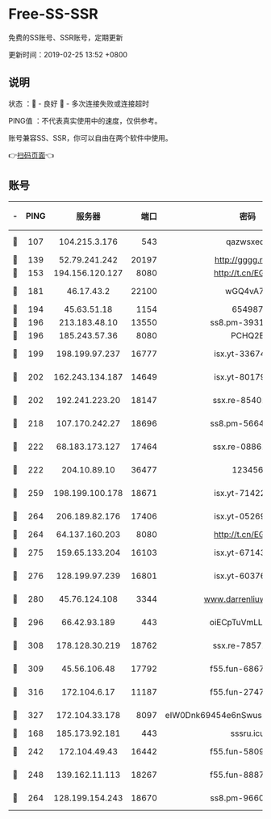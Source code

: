 # Free-SS-SSR

免费的SS账号、SSR账号，定期更新

更新时间：2019-02-25 13:52 +0800

## 说明

状态     ：🙂 - 良好 🙁 - 多次连接失败或连接超时

PING值   ：不代表真实使用中的速度，仅供参考。

账号兼容SS、SSR，你可以自由在两个软件中使用。

👉[扫码页面](https://liesauer.github.io/free-ss-ssr.github.io/)👈

## 账号

|-|PING|服务器|端口|密码|加密方式|区域|
|:----:|:----:|:-----:|-----:|:----:|:----:|:----:|
|🙂|107|104.215.3.176|543|qazwsxedc|aes-256-gcm|JP|
|🙂|139|52.79.241.242|20197|http://gggg.rocks|chacha20|KR|
|🙂|153|194.156.120.127|8080|http://t.cn/EGJIyrl|rc4-md5|RU|
|🙂|181|46.17.43.2|22100|wGQ4vA7D|aes-256-gcm|RU|
|🙂|194|45.63.51.18|1154|654987|chacha20|US|
|🙂|196|213.183.48.10|13550|ss8.pm-39311595|rc4-md5|RU|
|🙂|196|185.243.57.36|8080|PCHQ2E|rc4-md5|US|
|🙂|199|198.199.97.237|16777|isx.yt-33674118|aes-256-cfb|US|
|🙂|202|162.243.134.187|14649|isx.yt-80179113|aes-256-cfb|US|
|🙂|202|192.241.223.20|18147|ssx.re-85401469|aes-256-cfb|US|
|🙂|218|107.170.242.27|18696|ss8.pm-56642148|aes-256-cfb|US|
|🙂|222|68.183.173.127|17464|ssx.re-08861248|aes-256-cfb|US|
|🙂|222|204.10.89.10|36477|123456|aes-256-cfb|US|
|🙂|259|198.199.100.178|18671|isx.yt-71422331|aes-256-cfb|US|
|🙂|264|206.189.82.176|17406|isx.yt-05269215|aes-256-cfb|SG|
|🙂|264|64.137.160.203|8080|http://t.cn/EGJIyrl|rc4-md5|CA|
|🙂|275|159.65.133.204|16103|isx.yt-67143205|aes-256-cfb|SG|
|🙂|276|128.199.97.239|16801|isx.yt-60376368|aes-256-cfb|SG|
|🙂|280|45.76.124.108|3344|www.darrenliuwei.com|aes-256-cfb|AU|
|🙂|296|66.42.93.189|443|oiECpTuVmLLxk4Ts|aes-256-cfb|US|
|🙂|308|178.128.30.219|18762|ssx.re-78571634|aes-256-cfb|SG|
|🙂|309|45.56.106.48|17792|f55.fun-68673895|aes-256-cfb|US|
|🙂|316|172.104.6.17|11187|f55.fun-27472862|aes-256-cfb|US|
|🙂|327|172.104.33.178|8097|eIW0Dnk69454e6nSwuspv9DmS201tQ0D|aes-256-cfb|SG|
|🙂|168|185.173.92.181|443|sssru.icu|rc4-md5|RU|
|🙂|242|172.104.49.43|16442|f55.fun-58099071|aes-256-cfb|SG|
|🙂|248|139.162.11.113|18267|f55.fun-88872573|aes-256-cfb|SG|
|🙂|264|128.199.154.243|18670|ss8.pm-96603281|aes-256-cfb|SG|

